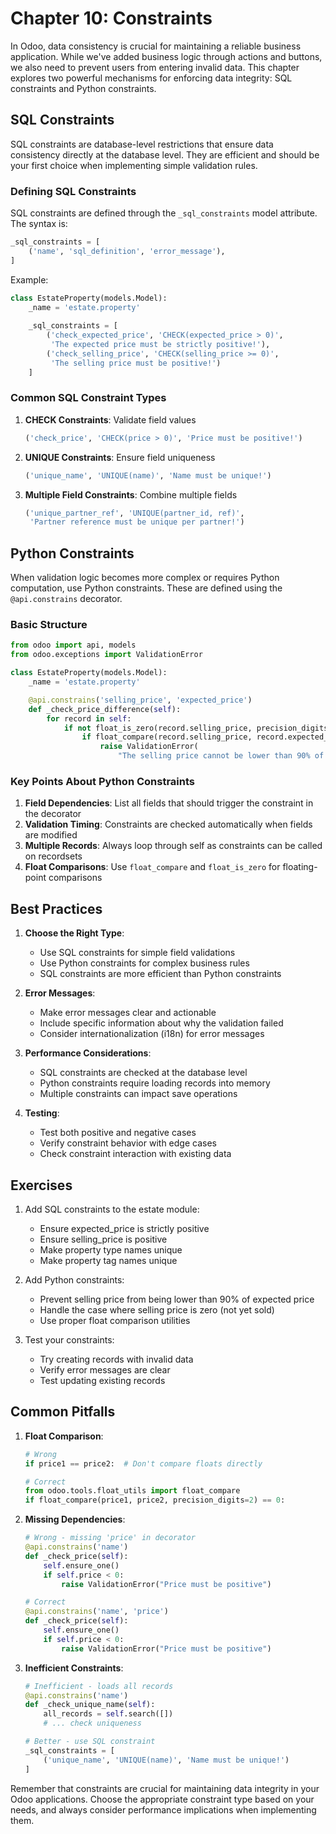 # Chapter 10: Constraints

In Odoo, data consistency is crucial for maintaining a reliable business application. While we've added business logic through actions and buttons, we also need to prevent users from entering invalid data. This chapter explores two powerful mechanisms for enforcing data integrity: SQL constraints and Python constraints.

## SQL Constraints

SQL constraints are database-level restrictions that ensure data consistency directly at the database level. They are efficient and should be your first choice when implementing simple validation rules.

### Defining SQL Constraints

SQL constraints are defined through the `_sql_constraints` model attribute. The syntax is:

```python
_sql_constraints = [
    ('name', 'sql_definition', 'error_message'),
]
```

Example:
```python
class EstateProperty(models.Model):
    _name = 'estate.property'
    
    _sql_constraints = [
        ('check_expected_price', 'CHECK(expected_price > 0)',
         'The expected price must be strictly positive!'),
        ('check_selling_price', 'CHECK(selling_price >= 0)',
         'The selling price must be positive!')
    ]
```

### Common SQL Constraint Types

1. **CHECK Constraints**: Validate field values
   ```python
   ('check_price', 'CHECK(price > 0)', 'Price must be positive!')
   ```

2. **UNIQUE Constraints**: Ensure field uniqueness
   ```python
   ('unique_name', 'UNIQUE(name)', 'Name must be unique!')
   ```

3. **Multiple Field Constraints**: Combine multiple fields
   ```python
   ('unique_partner_ref', 'UNIQUE(partner_id, ref)', 
    'Partner reference must be unique per partner!')
   ```

## Python Constraints

When validation logic becomes more complex or requires Python computation, use Python constraints. These are defined using the `@api.constrains` decorator.

### Basic Structure

```python
from odoo import api, models
from odoo.exceptions import ValidationError

class EstateProperty(models.Model):
    _name = 'estate.property'

    @api.constrains('selling_price', 'expected_price')
    def _check_price_difference(self):
        for record in self:
            if not float_is_zero(record.selling_price, precision_digits=2):
                if float_compare(record.selling_price, record.expected_price * 0.9, precision_digits=2) < 0:
                    raise ValidationError(
                        "The selling price cannot be lower than 90% of the expected price!")
```

### Key Points About Python Constraints

1. **Field Dependencies**: List all fields that should trigger the constraint in the decorator
2. **Validation Timing**: Constraints are checked automatically when fields are modified
3. **Multiple Records**: Always loop through self as constraints can be called on recordsets
4. **Float Comparisons**: Use `float_compare` and `float_is_zero` for floating-point comparisons

## Best Practices

1. **Choose the Right Type**:
   - Use SQL constraints for simple field validations
   - Use Python constraints for complex business rules
   - SQL constraints are more efficient than Python constraints

2. **Error Messages**:
   - Make error messages clear and actionable
   - Include specific information about why the validation failed
   - Consider internationalization (i18n) for error messages

3. **Performance Considerations**:
   - SQL constraints are checked at the database level
   - Python constraints require loading records into memory
   - Multiple constraints can impact save operations

4. **Testing**:
   - Test both positive and negative cases
   - Verify constraint behavior with edge cases
   - Check constraint interaction with existing data

## Exercises

1. Add SQL constraints to the estate module:
   - Ensure expected_price is strictly positive
   - Ensure selling_price is positive
   - Make property type names unique
   - Make property tag names unique

2. Add Python constraints:
   - Prevent selling price from being lower than 90% of expected price
   - Handle the case where selling price is zero (not yet sold)
   - Use proper float comparison utilities

3. Test your constraints:
   - Try creating records with invalid data
   - Verify error messages are clear
   - Test updating existing records

## Common Pitfalls

1. **Float Comparison**:
   ```python
   # Wrong
   if price1 == price2:  # Don't compare floats directly
   
   # Correct
   from odoo.tools.float_utils import float_compare
   if float_compare(price1, price2, precision_digits=2) == 0:
   ```

2. **Missing Dependencies**:
   ```python
   # Wrong - missing 'price' in decorator
   @api.constrains('name')
   def _check_price(self):
       self.ensure_one()
       if self.price < 0:
           raise ValidationError("Price must be positive")
   
   # Correct
   @api.constrains('name', 'price')
   def _check_price(self):
       self.ensure_one()
       if self.price < 0:
           raise ValidationError("Price must be positive")
   ```

3. **Inefficient Constraints**:
   ```python
   # Inefficient - loads all records
   @api.constrains('name')
   def _check_unique_name(self):
       all_records = self.search([])
       # ... check uniqueness
   
   # Better - use SQL constraint
   _sql_constraints = [
       ('unique_name', 'UNIQUE(name)', 'Name must be unique!')
   ]
   ```

Remember that constraints are crucial for maintaining data integrity in your Odoo applications. Choose the appropriate constraint type based on your needs, and always consider performance implications when implementing them.
